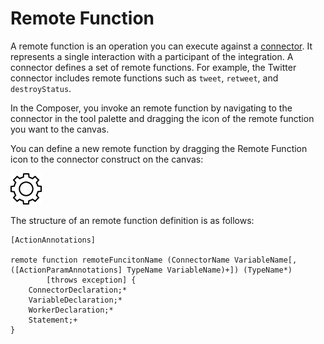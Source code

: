 # Remote Function

A remote function is an operation you can execute against a [connector](connectors.md). It represents a single interaction with a participant of the integration. A connector defines a set of remote functions. For example, the Twitter connector includes remote functions such as `tweet`, `retweet`, and `destroyStatus`.

In the Composer, you invoke an remote function by navigating to the connector in the tool palette and dragging the icon of the remote function you want to the canvas.

You can define a new remote function by dragging the Remote Function icon to the connector construct on the canvas:

![alt text](../images/icons/action.png "Remote function icon") 

The structure of an remote function definition is as follows:
```
[ActionAnnotations]

remote function remoteFuncitonName (ConnectorName VariableName[, ([ActionParamAnnotations] TypeName VariableName)+]) (TypeName*)
        [throws exception] {
    ConnectorDeclaration;*
    VariableDeclaration;*
    WorkerDeclaration;*
    Statement;+
}
```
